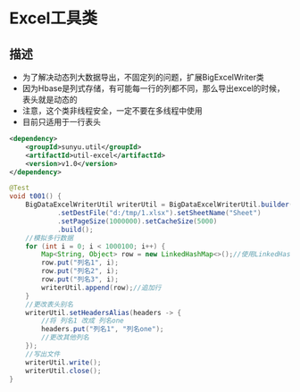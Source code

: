 # Excel工具类

## 描述
* 为了解决动态列大数据导出，不固定列的问题，扩展BigExcelWriter类
* 因为Hbase是列式存储，有可能每一行的列都不同，那么导出excel的时候，表头就是动态的
* 注意，这个类非线程安全，一定不要在多线程中使用
* 目前只适用于一行表头


```xml
<dependency>
    <groupId>sunyu.util</groupId>
    <artifactId>util-excel</artifactId>
    <version>v1.0</version>
</dependency>
```


```java
@Test
void t001() {
    BigDataExcelWriterUtil writerUtil = BigDataExcelWriterUtil.builder()
            .setDestFile("d:/tmp/1.xlsx").setSheetName("Sheet")
            .setPageSize(1000000).setCacheSize(5000)
            .build();
    //模拟多行数据
    for (int i = 0; i < 1000100; i++) {
        Map<String, Object> row = new LinkedHashMap<>();//使用LinkedHashMap来保持列顺序
        row.put("列名1", i);
        row.put("列名2", i);
        row.put("列名3", i);
        writerUtil.append(row);//追加行
    }
    //更改表头别名
    writerUtil.setHeadersAlias(headers -> {
        //将 列名1 改成 列名one
        headers.put("列名1", "列名one");
        //更改其他列名
    });
    //写出文件
    writerUtil.write();
    writerUtil.close();
}
```

